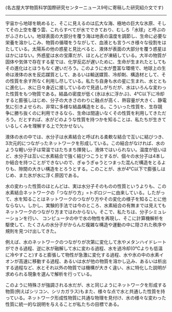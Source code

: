 (名古屋大学物質科学国際研究センターニュース9号に寄稿した研究紹介文です)

----



宇宙から地球を眺めると、そこに見えるのは広大な海、極地の巨大な氷原、そしてその上空を覆う雲、これらすべてが水でできており、むしろ「水球」と呼ぶのがふさわしい。地球表面の大部分を覆う海は地表の温度を調節し、生命に必要な栄養を溶かしこみ、物質の循環をうながして、血液とも言うべき様々な役割をはたしている。太陽系の他の惑星と見比べると、液体が表面の大部分を覆う惑星はほかにはない。外惑星は水の宝庫だが、ほとんどが凍結している。大半の物質が固体や気体で存在する星では、化学反応が遅いために、生命が生まれたとしてもその進化はとほうもなく遅いだろう。このように水が豊富な環境で、地球上の生命は液体の水を反応媒質として、あるいは輸送媒質、冷却剤、構造材として、その性質を余す所なく利用し尽している。私たち自身も水の星に生まれ、水とともに進化し、水に日々身近に接しているので見過しがちだが、水はいろんな変わった性質をもつ物質である。結晶の密度が低く(氷は水に浮かぶ)、4℃以下に冷却すると膨張しはじめ、分子の大きさのわりに融点が高く、熱容量が大きく、静電気に引きよせられ、非常に多様な結晶構造をとる。こういった性質を、生存競争に勝ち抜くのに利用できるなら、生命は間違いなくその性質を利用してきただろう。だとすれば、水がどのような性質を持つかを知ることは、私たちが生きているしくみを理解する上で欠かせない。



液体の水の中では、水分子は水素結合と呼ばれる柔軟な結合で互いに結びつき、3次元的につながったネットワークを形成している。この結合がなければ、水のような軽い分子は常温ではたちまち揮発し、液体ではいられない。温度が低いほど、水分子は互いに水素結合で強く結びつこうとするが、個々の水分子は4本しか結合を持つことができないので、ぎゅうぎゅうとつまった混んだ構造をとるよりも、隙間の大きい構造をとろうとする。このことが、水が4℃以下で膨張しはじめ、また氷が水に浮く原因である。



水の変わった性質のほとんどは、実は水分子そのものの性質というよりも、この水素結合ネットワークの「つながり方」=トポロジーに由来している。したがって、水を知ることはネットワークのつながり方やその変化の様子を知ることに他ならない。しかし、実験的手法では今のところ、水素結合の有無までは見えてもネットワークのつながり方まではわからない。そこで、私たちは、分子シミュレーションを行い、 コンピュータの中で水の物性を再現し、そこに計算機解析を駆使して、たくさんの水分子がからんだ複雑な構造や運動の中に隠された秩序や規則を見つけ出してきた。



例えば、水のネットワークのつながりが次第に変化して氷やメタンハイドレートができる過程、逆に氷が融解して水に変わる過程、水を過冷却(0℃よりも低温に冷やすこと)すると膨張して物性が急激に変化する過程、水や氷の中の水素イオンが高速に移動する過程、あるいは水が他の物質を溶かし込み、あるいは析出する過程など、水とそれ以外の物質では機構が大きく違い、水に特化した説明が求められる現象を選んで解析を行っている。



このように特殊さが強調される水だが、水と同じようにネットワークを形成する物質(例えばシリコン、シリカガラス)もまた、様々な点で水と共通した性質を持っている。ネットワーク形成性物質に共通な物理を見付け、水の様々な変わった性質に統一的な説明を与えることが私たちの目標である。

<!--  -->



